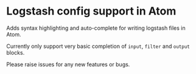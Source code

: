 # Logstash config support in Atom

Adds syntax highlighting and auto-complete for writing logstash files in Atom.

Currently only support very basic completion of `input`, `filter` and `output`
blocks.

Please raise issues for any new features or bugs.
